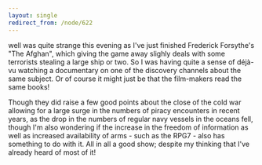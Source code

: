 ```yaml
---
layout: single
redirect_from: /node/622
---
```


well was quite strange this evening as I've just finished Frederick Forsythe's "The Afghan", which giving the game away slighly deals with some terrorists stealing a large ship or two. So I was having quite a sense of déjà-vu watching a documentary on one of the discovery channels about the same subject. Or of course it might just be that the film-makers read the same books!

Though they did raise a few good points about the close of the cold war allowing for a large surge in the numbers of piracy encounters in recent years, as the drop in the numbers of regular navy vessels in the oceans fell, though I'm also wondering if the increase in the freedom of information as well as increased availability of arms - such as the RPG7 - also has something to do with it. All in all a good show; despite my thinking that I've already heard of most of it!
